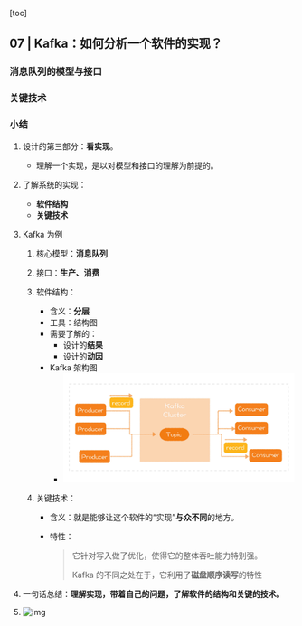 [toc]

## 07 | Kafka：如何分析一个软件的实现？

### 消息队列的模型与接口

### 关键技术

### 小结

1.  设计的第三部分：**看实现**。
    
    -   理解一个实现，是以对模型和接口的理解为前提的。
    
2.  了解系统的实现：

    -   **软件结构**
    -   **关键技术**

3.  Kafka 为例

    1.  核心模型：**消息队列**

    2.  接口：**生产、消费**

    3.  软件结构：

        -   含义：**分层**
        -   工具：结构图
        -   需要了解的：
            -   设计的**结果**
            -   设计的**动因**
        -   Kafka 架构图
            -   ![img](imgs/ee05f6c6446600da97d824591e5a4d79.jpg)

    4.  关键技术：

        -   含义：就是能够让这个软件的“实现”**与众不同**的地方。

        -   特性：

            >   它针对写入做了优化，使得它的整体吞吐能力特别强。
            >
            >   
            >
            >   Kafka 的不同之处在于，它利用了**磁盘顺序读写**的特性

4.  一句话总结：**理解实现，带着自己的问题，了解软件的结构和关键的技术。**

5.  ![img](https://static001.geekbang.org/resource/image/29/ef/29c6a18e1e1313ff0e6c7aad3642f3ef.jpg)